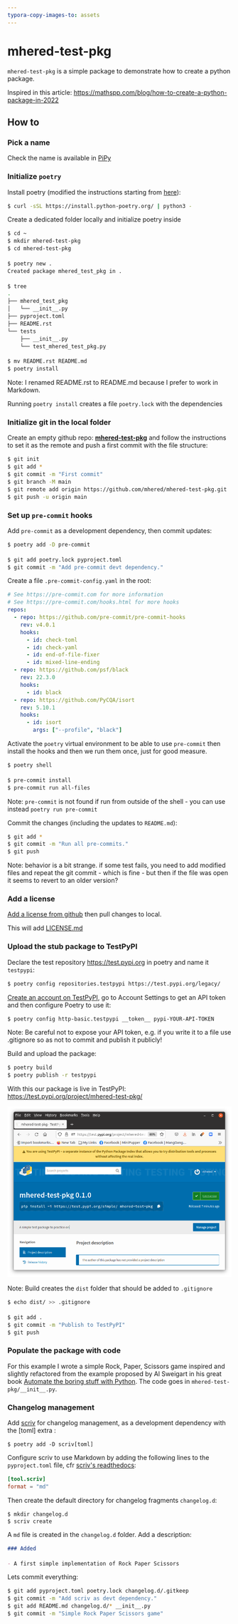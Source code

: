 ```yaml
---
typora-copy-images-to: assets
---
```


# mhered-test-pkg

`mhered-test-pkg` is a simple package to demonstrate how to create a python package. 

Inspired in this article: https://mathspp.com/blog/how-to-create-a-python-package-in-2022

## How to

### Pick a name

Check the name is available in [PiPy](https://pypi.org/)

### Initialize `poetry`

Install poetry (modified the instructions starting from [here](https://python-poetry.org/docs/#osx--linux--bashonwindows-install-instructions)):

 ```bash
$ curl -sSL https://install.python-poetry.org/ | python3 -
 ```

Create a dedicated folder locally and initialize poetry inside

```bash
$ cd ~
$ mkdir mhered-test-pkg
$ cd mhered-test-pkg

$ poetry new .
Created package mhered_test_pkg in .

$ tree
.
├── mhered_test_pkg
│   └── __init__.py
├── pyproject.toml
├── README.rst
└── tests
    ├── __init__.py
    └── test_mhered_test_pkg.py
    
$ mv README.rst README.md
$ poetry install
```

Note: I renamed README.rst to README.md because I prefer to work in Markdown.

Running `poetry install` creates a file `poetry.lock` with the dependencies

### Initialize git in the local folder

Create an empty github repo: **[mhered-test-pkg](https://github.com/mhered/mhered-test-pkg)** and follow the instructions to set it as the remote and push a first commit with the file structure:

```bash
$ git init
$ git add *
$ git commit -m "First commit"
$ git branch -M main
$ git remote add origin https://github.com/mhered/mhered-test-pkg.git
$ git push -u origin main
```

### Set up `pre-commit` hooks

  Add `pre-commit` as a development dependency, then commit updates:

```bash
$ poetry add -D pre-commit

$ git add poetry.lock pyproject.toml
$ git commit -m "Add pre-commit devt dependency."
```

Create a file `.pre-commit-config.yaml` in the root:

```yaml
# See https://pre-commit.com for more information
# See https://pre-commit.com/hooks.html for more hooks
repos:
  - repo: https://github.com/pre-commit/pre-commit-hooks
    rev: v4.0.1
    hooks:
      - id: check-toml
      - id: check-yaml
      - id: end-of-file-fixer
      - id: mixed-line-ending
  - repo: https://github.com/psf/black
    rev: 22.3.0
    hooks:
      - id: black
  - repo: https://github.com/PyCQA/isort
    rev: 5.10.1
    hooks:
      - id: isort
        args: ["--profile", "black"]
```

Activate the `poetry` virtual environment to be able to use `pre-commit` then install the hooks and then we run them once, just for good measure. 

```bash
$ poetry shell

$ pre-commit install
$ pre-commit run all-files
```

Note: `pre-commit` is not found if run from outside of the shell - you can use instead `poetry run pre-commit`

Commit the changes (including the updates to `README.md`):  

```bash
$ git add *
$ git commit -m "Run all pre-commits."
$ git push
```

Note: behavior is a bit strange. if some test fails, you need to add modified files and repeat the git commit - which is fine - but then if the file was open it seems to revert to an older version?

### Add a license

[Add a license from github](https://docs.github.com/en/communities/setting-up-your-project-for-healthy-contributions/adding-a-license-to-a-repository) then pull changes to local. 

This will add [LICENSE.md](./LICENSE.md)

### Upload the stub package to TestPyPI

Declare the test repository https://test.pypi.org in poetry and name it  `testpypi`:

```bash
$ poetry config repositories.testpypi https://test.pypi.org/legacy/
```

[Create an account on TestPyPI](https://test.pypi.org/account/register/), go to Account Settings to get an API token and then configure Poetry to use it:

```bash
$ poetry config http-basic.testpypi __token__ pypi-YOUR-API-TOKEN
```

Note: Be careful not to expose your API token, e.g. if you write it to a file use .gitignore so as not to commit and publish it publicly!

Build and upload the package:

```bash
$ poetry build
$ poetry publish -r testpypi
```

With this our package is live in TestPyPI: https://test.pypi.org/project/mhered-test-pkg/

![mhered-test-pkg](assets/mhered-test-pkg.png)

Note: Build creates the `dist` folder that should be added to `.gitignore`

```bash
$ echo dist/ >> .gitignore

$ git add .
$ git commit -m "Publish to TestPyPI"
$ git push
```

### Populate the package with code

For this example I wrote a simple Rock, Paper, Scissors game inspired and slightly refactored from the example proposed by Al Sweigart in his great book [Automate the boring stuff with Python](https://automatetheboringstuff.com/). The code goes in `mhered-test-pkg/__init__.py`.

### Changelog management

Add [scriv](https://pypi.org/project/scriv/) for changelog management, as a development dependency with the [toml] extra :

```
$ poetry add -D scriv[toml]
```

Configure scriv to use Markdown by adding the following lines to the `pyproject.toml` file, cfr [scriv's readthedocs](https://scriv.readthedocs.io/en/latest/configuration.html):

```toml
[tool.scriv]
format = "md"
```

Then create the default directory for changelog fragments `changelog.d`:

```
$ mkdir changelog.d
$ scriv create
```

A `md` file is created in the `changelog.d` folder. Add a description:

```markdown
### Added

- A first simple implementation of Rock Paper Scissors

```

Lets commit everything:

```bash
$ git add pyproject.toml poetry.lock changelog.d/.gitkeep
$ git commit -m "Add scriv as devt dependency."
$ git add README.md changelog.d/* __init__.py
$ git commit -m "Simple Rock Paper Scissors game"
```
